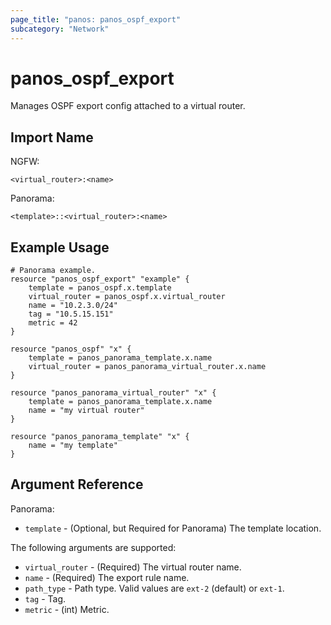 ```yaml
---
page_title: "panos: panos_ospf_export"
subcategory: "Network"
---
```


# panos_ospf_export

Manages OSPF export config attached to a virtual router.


## Import Name

NGFW:

```shell
<virtual_router>:<name>
```

Panorama:

```shell
<template>::<virtual_router>:<name>
```


## Example Usage

```hcl
# Panorama example.
resource "panos_ospf_export" "example" {
    template = panos_ospf.x.template
    virtual_router = panos_ospf.x.virtual_router
    name = "10.2.3.0/24"
    tag = "10.5.15.151"
    metric = 42
}

resource "panos_ospf" "x" {
    template = panos_panorama_template.x.name
    virtual_router = panos_panorama_virtual_router.x.name
}

resource "panos_panorama_virtual_router" "x" {
    template = panos_panorama_template.x.name
    name = "my virtual router"
}       

resource "panos_panorama_template" "x" {
    name = "my template"
}
```


## Argument Reference

Panorama:

* `template` - (Optional, but Required for Panorama) The template location.

The following arguments are supported:

* `virtual_router` - (Required) The virtual router name.
* `name` - (Required) The export rule name.
* `path_type` - Path type.  Valid values are `ext-2` (default) or `ext-1`.
* `tag` - Tag.
* `metric` - (int) Metric.
